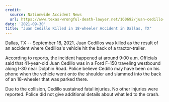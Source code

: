 ```yaml
---
credit:
  source: Nationwide Accident News
  url: https://www.texas-wrongful-death-lawyer.net/160692/juan-cedillo-18-wheeler-accident-dallas-tx.htm
date: '2021-09-30'
title: "Juan Cedillo Killed in 18-wheeler Accident in Dallas, TX"
---
```

Dallas, TX -- September 18, 2021, Juan Cedillos was killed as the result of an accident where Cedillos's vehicle hit the back of a tractor-trailer.

According to reports, the incident happened at around 9:00 a.m. Officials said that 41-year-old Juan Cedillo was in a Ford F-150 traveling westbound along I-30 near Dolphin Road. Police believe Cedillo may have been on his phone when the vehicle went onto the shoulder and slammed into the back of an 18-wheeler that was parked there.

Due to the collision, Cedillo sustained fatal injuries. No other injuries were reported. Police did not give additional details about what led to the crash.
